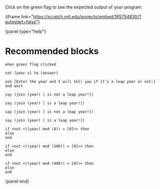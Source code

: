 Click on the green flag to see the expected output of your program.

{iframe link="https://scratch.mit.edu/projects/embed/165754830/?autostart=false"}

{panel type="help"}

# Recommended blocks

```scratch:split:random
when green flag clicked
```

```scratch:split:random
set [year v] to (answer)
```

```scratch:split:random
ask [Enter the year and I will tell you if it's a leap year or not:] and wait
```

```scratch:split:random
say (join (year) [ is not a leap year!])

say (join (year) [ is a leap year!])

say (join (year) [ is not a leap year!])

say (join (year) [ is a leap year!])
```

```scratch:split:random
if <not <((year) mod (4)) = [0]>> then
else
end

if <not <((year) mod (100)) = [0]>> then
else
end

if <not <((year) mod (400)) = [0]>> then
else
end
```

{panel end}
